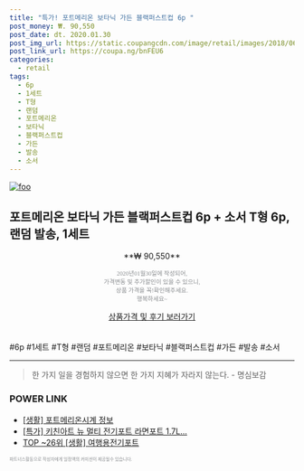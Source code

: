 ```yaml
--- 
title: "특가! 포트메리온 보타닉 가든 블랙퍼스트컵 6p " 
post_money: ₩. 90,550 
post_date: dt. 2020.01.30 
post_img_url: https://static.coupangcdn.com/image/retail/images/2018/06/18/11/1/cdfc2018-2ccf-429d-8f4b-3e62c95e2910.jpg 
post_link_url: https://coupa.ng/bnFEU6 
categories: 
  - retail 
tags: 
  - 6p 
  - 1세트 
  - T형 
  - 랜덤 
  - 포트메리온 
  - 보타닉 
  - 블랙퍼스트컵 
  - 가든 
  - 발송 
  - 소서 
--- 
```

[![foo](https://static.coupangcdn.com/image/retail/images/2018/06/18/11/1/cdfc2018-2ccf-429d-8f4b-3e62c95e2910.jpg)](https://coupa.ng/bnFEU6) 

## 포트메리온 보타닉 가든 블랙퍼스트컵 6p + 소서 T형 6p, 랜덤 발송, 1세트 
<p style="text-align: center;">**₩ 90,550**</p> 
<p style="text-align: center;"><span style="color: #898c8f; font-family: Georgia,Times,serif; font-size: 0.75em;">2020년01월30일에 작성되어, <br>가격변동 및 추가할인이 있을 수 있으니,<br> 상품 가격을 꼭!확인해주세요.<br>행복하세요~</span> 
</p>	 
<div markdown="0" style="text-align: center;"><a href="https://coupa.ng/bnFEU6" class="btn btn--success">상품가격 및 후기 보러가기</a></div> 
<br><br> 
  #6p #1세트 #T형 #랜덤 #포트메리온 #보타닉 #블랙퍼스트컵 #가든 #발송 #소서 
<hr> 

> 한 가지 일을 경험하지 않으면 한 가지 지혜가 자라지 않는다. - 명심보감 


### POWER LINK

* <a href="https://blog.naver.com/fasyy4321/221763064926" target="_blank"> [생활] 포트메리온시계 정보 </a>
* <a href="https://blog.naver.com/sakai111/221790474883" target="_blank">[특가] 키친아트 뉴 멀티 전기포트 라면포트 1.7L...</a>
* <a href="https://blog.naver.com/an0733/221788336047" target="_blank"> TOP ~26위 [생활] 여행용전기포트</a>

<span style="color: #898c8f; font-family: Georgia,Times,serif; font-size: 0.55em;">파트너스활동으로 작성자에게 일정액의 커미션이 제공될수 있습니다.</span> 

